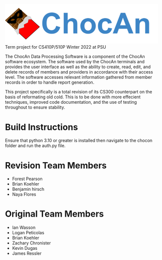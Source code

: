 ![Chocoholics Anonymous](chocan-logo.svg)
Term project for CS410P/510P Winter 2022 at PSU

The ChocAn Data Processing Software is a component of the ChocAn software ecosystem. The software used by the ChocAn terminals and provides the user interface as well as the ability to create, read, edit, and delete records of members and providers in accordance with their access level. The software accesses relevant information gathered from member records in order to handle report generation.

This project specifically is a total revision of its CS300 counterpart on the basis of reformating old cold. This is to be done with more effecient techniques, improved code documentation, and the use of testing throughout to ensure stability.
# Build Instructions
Ensure that python 3.10 or greater is installed then navigate to the chocon folder and run the auth.py file.
# Revision Team Members
* Forest Pearson
* Brian Koehler
* Benjamin hirsch
* Naya Flores
# Original Team Members
* Ian Wasson
* Logan Peticolas
* Brian Koehler
* Zachary Chronister
* Kevin Dugas
* James Ressler